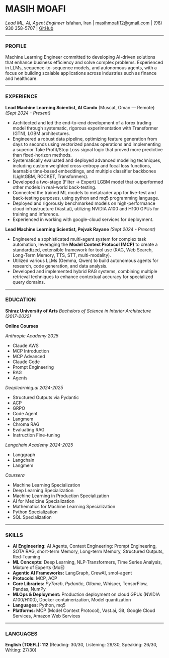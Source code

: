 # MASIH MOAFI
*Lead *ML, AI, Agent Engineer**
Isfahan, Iran | masihmoafi12@gmail.com | (98) 930 358-5707 | [GitHub](https://github.com/MasihMoafi)

---

### PROFILE
Machine Learning Engineer committed to developing AI-driven solutions that enhance business efficiency and solve complex problems. Experienced in LLMs, sequence-to-sequence models, and autonomous agents, with a focus on building scalable applications across industries such as finance and healthcare.

---

### EXPERIENCE

**Lead Machine Learning Scientist, AI Cando** (Muscat, Oman — Remote)
*(Sept 2024 - Present)*
*   Architected and led the end-to-end development of a forex trading model through systematic, rigorous experimentation with Transformer (GTN), LGBM architectures.
*   Engineered a robust data pipeline, optimizing feature generation from days to seconds using vectorized pandas operations and implementing a superior Take Profit/Stop Loss signal logic that proved more predictive than fixed-horizon methods.
*   Systematically evaluated and deployed advanced modeling techniques, including custom weighted cross-entropy and focal loss functions, learnable time-based embeddings, and multiple classifier backbones (LightGBM, ROCKET, Transformers).
*   Developed a two-stage (Filter -> Expert) LGBM model that outperformed other models in real-world back-testing. 
*   Connected the trained ML models to metatrader app for live-test and back-testing purposes, using python and mq5 programming language.
*   Deployed and rigorously benchmarked models on high-performance cloud infrastructure (Vast.ai), utilizing NVIDIA A100 and H100 GPUs for training and inference.
*   Experienced in working with google-cloud services for deployment. 

**Lead Machine Learning Scientist, Pejvak Rayane**
*(Sept 2024 - Present)*
*   Engineered a sophisticated multi-agent system for complex task automation, leveraging the **Model Context Protocol (MCP)** to create a standardized, extensible framework for tool use (RAG, Web Search, Long-Term Memory, TTS, STT, multi-modality).
*   Utilized various LLMs (Gemma, Qwen) to build autonomous agents for research, code generation, and data analysis.
*   Developed and implemented hybrid RAG systems, combining multiple retrieval techniques to enhance contextual accuracy for specialized query domains.

---

### EDUCATION

**Shiraz University of Arts**
*Bachelors of Science in Interior Architecture*
*(2017-2022)*

**Online Courses**

*Anthropic Academy* *2025*
- Claude AWS
- MCP Introduction
- MCP Advanced
- Claude Code
- Prompt Engineering 
- RAG
- Agents

*Deeplearning.ai* *2024-2025*
- Structured Outputs via Pydantic 
- ACP
- GRPO 
- Code Agent
- Langmem
- Chroma RAG
- Evaluating RAG 
- Instruction Fine-tuning

*Langchain Academy* *2024-2025*
- Langgraph
- Langchain
- Langmem

*Coursera*
- Machine Learning Specialization
- Deep Learning Specialization
- Machine Learning in Production Specialization
- AI for Medicine Specialization
- Mathematics for Machine Learning Specialization
- Python Specialization
- SQL Specialization

---

### SKILLS

-   **AI Engineering:** AI Agents, Context Engineering: Prompt Engineering, SOTA RAG, short-term Memory, Long-term Memory, Structured Outputs, Red-Teaming
-   **ML Concepts:** Deep Learning, NLP-Transformers, Time Series Analysis, Mixture of Experts (MoE)
-   **Agentic AI Frameworks:** LangGraph, CrewAI, smol-agent
-   **Protocols:** MCP, ACP
-   **Core Libraries:** *PyTorch*, *Pydantic*, *Ollama*, Whisper, TensorFlow, Pandas, NumPy
-   **MLOps & Deployment:** Production deployment on cloud GPUs (NVIDIA A100/H100), Docker containerization, Model quantization
-   **Languages:** Python, mq5 
-   **Platforms:** MCP (Model Context Protocol), Vast.ai, Git, Google Cloud Services, Amazon Web Services

---

### LANGUAGES
**English (TOEFL): 112** (Reading: 30/30, Listening: 29/30, Speaking: 26/30, Writing: 27/30)

